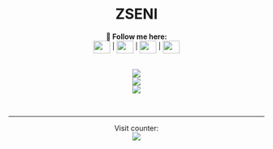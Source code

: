 <h1 align="center">ZSENI</h1>
<p align="center">
  <b>🖤 Follow me here:</b><br>
  <a href="https://twitter.com/zseni10">
    <img align="center" src="https://raw.githubusercontent.com/Zseni-Verified/Zseni-Verified/main/Images/twitter.svg" height="25" width="33"/></a> |
  <a href="http://bit.ly/Zseni-Youtube">
    <img align="center" src="https://raw.githubusercontent.com/Zseni-Verified/Zseni-Verified/main/Images/youtube.svg" height="25" width="33"/></a> |
  <a href="https://discord.gg/SXng95f">
    <img align="center" src="https://raw.githubusercontent.com/Zseni-Verified/Zseni-Verified/main/Images/discord.svg" height="25" width="33"/></a> |
  <a href="https://github.com/Zseni-Verified">
    <img align="center" src="https://raw.githubusercontent.com/Zseni-Verified/Zseni-Verified/main/Images/GitHub%20(2).svg" height="25" width="33"/></a>
  <br><br>
</p>


<p align="center"> 
  <a href="https://discord.com/users/464457105521508354">
      <img align="center" src="https://lanyard-profile-readme.vercel.app/api/416508283528937472?bg=0d1117&animated=true"/></a>
  <br> <img src="https://github-readme-stats.vercel.app/api?username=zseni-verified&count_private=true&hide_border=true&theme=dark"> </b>
  <br> <img src="https://github-readme-stats.vercel.app/api/top-langs?username=zseni-verified&count_private=true&hide_border=true&theme=dark&layout=compact"> </b>
</p>
                   
<p>&nbsp;</p>

---

<p align="center"> 
  Visit counter:<br>
  <img src="https://profile-counter.glitch.me/Zseni-Verified/count.svg" />
</p>
